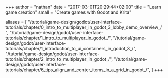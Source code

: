 +++
author = "nathan"
date = "2017-03-01T20:29:44+02:00"
title = "Learn game creation"
small = "Create games with Godot and Krita"

aliases = [
    "/tutorial/game-design/godot/user-interface-tutorials/chapter/0_intro_to_multiplayer_in_godot_3_lobby_demo_overview_/",
    "/tutorial/game-design/godot/user-interface-tutorials/chapter/1_intro_to_multiplayer_in_godot_/",
    "/tutorial/game-design/godot/user-interface-tutorials/chapter/1_introduction_to_ui_containers_in_godot_3_/",
    "/tutorial/game-design/godot/user-interface-tutorials/chapter/2_intro_to_multiplayer_in_godot_/",
    "/tutorial/game-design/godot/user-interface-tutorials/chapter/6_tips_align_and_center_items_in_a_grid_in_godot_/",
]
+++
